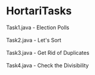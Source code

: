 # HortariTasks
Task1.java - Election Polls <br/><br/>
Task2.java - Let's Sort <br/><br/>
Task3.java - Get Rid of Duplicates <br/><br/>
Task4.java - Check the Divisibility <br/><br/>
